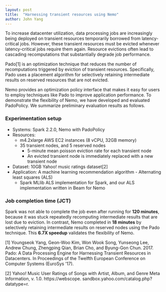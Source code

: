 ```yaml
---
layout: post
title:  "Harnessing transient resources using Nemo"
author: John Yang
---
```


To increase datacenter utilization, data processing jobs are increasingly being deployed on transient resources temporarily borrowed from latency-critical jobs. However, these transient resources must be evicted whenever latency-critical jobs require them again. Resource evictions often lead to cascading recomputations that substantially degrade job performance.

Pado[1] is an optimization technique that reduces the number of recomputations triggered by eviction of transient resources. Specifically, Pado uses a placement algorithm for selectively retaining intermediate results on reserved resources that are not evicted.

Nemo provides an optimization policy interface that makes it easy for users to employ techniques like Pado to improve application performance. To demonstrate the flexibility of Nemo, we have developed and evaluated PadoPolicy. We summarize preliminary evaluation results as follows.


### Experimentation setup


- Systems: Spark 2.2.0, Nemo with PadoPolicy
- Resources:
  - m4.2xlarge AWS EC2 instances (8 vCPU, 32GB memory)
  - 35 transient nodes, and 5 reserved nodes
    - 5-minute mean poisson eviction rate for each transient node
    - An evicted transient node is immediately replaced with a new transient node
- Dataset: 10GB Yahoo! music ratings dataset[2]
- Application: A machine learning recommendation algorithm - Alternating least squares (ALS)
  - Spark MLlib ALS implementation for Spark, and our ALS implementation written in Beam for Nemo


### Job completion time (JCT)

Spark was not able to complete the job even after running for **120 minutes**, because it was stuck repeatedly recomputing intermediate results that are lost due to eviction. In contrast, Nemo completed in **18 minutes** by selectively retaining intermediate results on reserved nodes using the Pado technique. This **6.7X speedup** validates the flexibility of Nemo.

[1] Youngseok Yang, Geon-Woo Kim, Won Wook Song, Yunseong Lee, Andrew Chung, Zhengping Qian, Brian Cho, and Byung-Gon Chun. 2017. Pado: A Data Processing Engine for Harnessing Transient Resources in Datacenters. In Proceedings of the Twelfth European Conference on Computer Systems (EuroSys '17).

[2] Yahoo! Music User Ratings of Songs with Artist, Album, and Genre Meta Information, v. 1.0. https://webscope. sandbox.yahoo.com/catalog.php?datatype=r.

